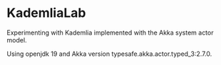 # KademliaLab
Experimenting with Kademlia implemented with the Akka system actor model.

Using openjdk 19 and Akka version typesafe.akka.actor.typed_3:2.7.0.
